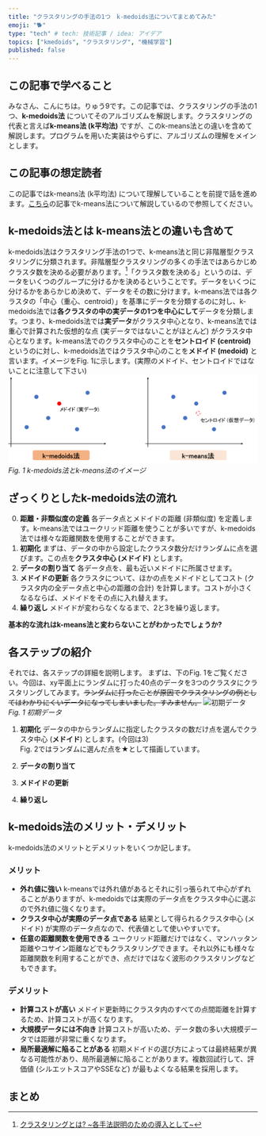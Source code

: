 ```yaml
---
title: "クラスタリングの手法の1つ　k-medoids法についてまとめてみた"
emoji: "🐕"
type: "tech" # tech: 技術記事 / idea: アイデア
topics: ["kmedoids", "クラスタリング", "機械学習"]
published: false
---
```


## この記事で学べること
みなさん、こんにちは。りゅう9です。この記事では、クラスタリングの手法の1つ、**k-medoids法** についてそのアルゴリズムを解説します。クラスタリングの代表と言えば**k-means法 (k平均法)** ですが、このk-means法との違いを含めて解説します。プログラムを用いた実装はやらずに、アルゴリズムの理解をメインとします。

## この記事の想定読者
この記事ではk-means法 (k平均法) について理解していることを前提で話を進めます。[こちら](https://zenn.dev/ryu9/articles/clustering-kmeans)の記事でk-means法について解説しているので参照してください。

## k-medoids法とは k-means法との違いも含めて
k-medoids法はクラスタリング手法の1つで、k-means法と同じ非階層型クラスタリングに分類されます。非階層型クラスタリングの多くの手法ではあらかじめクラスタ数を決める必要があります。[^1]「クラスタ数を決める」というのは、データをいくつのグループに分けるかを決めるということです。データをいくつに分けるかをあらかじめ決めて、データをその数に分けます。k-means法では各クラスタの「中心（重心、centroid）」を基準にデータを分類するのに対し、k-medoids法では**各クラスタの中の実データの1つを中心にして**データを分類します。つまり、k-medoids法では**実データ**がクラスタ中心となり、k-means法では重心で計算された仮想的な点 (実データではないことがほとんど) がクラスタ中心となります。k-means法でのクラスタ中心のことを**セントロイド (centroid)** というのに対し、k-medoids法ではクラスタ中心のことを**メドイド (medoid)** と言います。イメージをFig. 1に示します。(実際のメドイド、セントロイドではないことに注意して下さい)
![k-medoids法のイメージ](/images/20250816_fig1.png)
*Fig. 1 k-medoids法とk-means法のイメージ*

## ざっくりとしたk-medoids法の流れ
0. **距離・非類似度の定義**
   各データ点とメドイドの距離 (非類似度) を定義します。k-means法ではユークリッド距離を使うことが多いですが、k-medoids法では様々な距離関数を使用することができます。
1. **初期化**
   まずは、データの中から設定したクラスタ数分だけランダムに点を選びます。この点を**クラスタ中心 (メドイド)** とします。
2. **データの割り当て**
   各データ点を、最も近いメドイドに所属させます。
3. **メドイドの更新**
   各クラスタについて、ほかの点をメドイドとしてコスト (クラスタ内の全データ点と中心の距離の合計) を計算します。コストが小さくなるならば、メドイドをその点に入れ替えます。
4. **繰り返し**
   メドイドが変わらなくなるまで、2と3を繰り返します。

**基本的な流れはk-means法と変わらないことがわかったでしょうか?**

## 各ステップの紹介
それでは、各ステップの詳細を説明します。
まずは、下のFig. 1をご覧ください。今回は、xy平面上にランダムに打った40点のデータを3つのクラスタにクラスタリングしてみます。~~ランダムに打ったことが原因でクラスタリングの例としてはわかりにくいデータになってしまいました。すみません。~~
![初期データ]( =330x)
*Fig. 1 初期データ*
1. **初期化**
   データの中からランダムに指定したクラスタの数だけ点を選んでクラスタ中心 (**メドイド**) とします。(今回は3)  
   Fig. 2ではランダムに選んだ点を★として描画しています。  

2. **データの割り当て**
3. **メドイドの更新**
4. **繰り返し**


## k-medoids法のメリット・デメリット
k-medoids法のメリットとデメリットをいくつか記します。

### メリット
- **外れ値に強い**
  k-meansでは外れ値があるとそれに引っ張られて中心がずれることがありますが、k-medoidsでは実際のデータ点をクラスタ中心に選ぶので外れ値に強くなります。
- **クラスタ中心が実際のデータ点である**
  結果として得られるクラスタ中心 (メドイド) が実際のデータ点なので、代表値として使いやすいです。
- **任意の距離関数を使用できる**
  ユークリッド距離だけではなく、マンハッタン距離やコサイン距離などでもクラスタリングできます。それ以外にも様々な距離関数を利用することができ、点だけではなく波形のクラスタリングなどもできます。

### デメリット
- **計算コストが高い**
  メドイド更新時にクラスタ内のすべての点間距離を計算するため、計算コストが高くなります。
- **大規模データには不向き**
  計算コストが高いため、データ数の多い大規模データでは距離が非常に重くなります。
- **局所最適解に陥ることがある**
  初期メドイドの選び方によっては最終結果が異なる可能性があり、局所最適解に陥ることがあります。複数回試行して、評価値 (シルエットスコアやSSEなど) が最もよくなる結果を採用します。

## まとめ

[^1]:[クラスタリングとは? ~各手法説明のための導入として~](https://zenn.dev/ryu9/articles/what_clastering#%E3%82%AF%E3%83%A9%E3%82%B9%E3%82%BF%E3%83%AA%E3%83%B3%E3%82%B0%E3%81%AE%E7%A8%AE%E9%A1%9E)